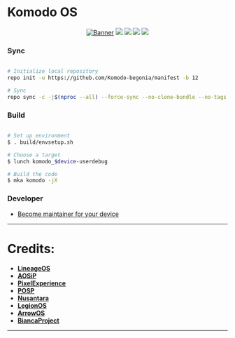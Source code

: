 # Komodo OS #
<p align="center">
<a href="https://imgur.com/8RoBGQS"><img src="https://i.imgur.com/8RoBGQS.png" title="Banner"/></a>
<a href="https://sourceforge.net/p/komodos-rom/"><img src="https://img.shields.io/sourceforge/dm/komodos-rom.svg?color=red&label=Komodo%20OS%20Downloads&style=popout-square&labelColor=121217&logo=openSUSE"></a>
<a href="https://jenkins.komodo-os.my.id/job/komodo-release"><img src="https://jenkins.komodo-os.my.id/job/komodo-release/badge/icon?style=flat-square&subject=Build%20Jenkins"></a>
<a href="https://crowdin.com/project/komodo-os-rom"><img src="https://badges.crowdin.net/komodo-os-rom/localized.svg"></a>
<a href="https://t.me/KomodOSRom"><img src="https://img.shields.io/badge/Telegram-Chat-blue?style=popout-square"></a>
</p>

### Sync ###

```bash

# Initialize local repository
repo init -u https://github.com/Komodo-begonia/manifest -b 12

# Sync
repo sync -c -j$(nproc --all) --force-sync --no-clone-bundle --no-tags
```

### Build ###

```bash

# Set up environment
$ . build/envsetup.sh

# Choose a target
$ lunch komodo_$device-userdebug

# Build the code
$ mka komodo -jX
```

### Developer ###

- [Become maintainer for your device](https://github.com/Komodo-OS/manifest/wiki/Maintainers-Requirements)

---------------------------------------------------------------------------------------
 Credits:
 =======

 * [**LineageOS**](https://github.com/LineageOS)
 * [**AOSiP**](https://github.com/AOSiP)
 * [**PixelExperience**](https://github.com/PixelExperience)
 * [**POSP**](https://github.com/PotatoProject)
 * [**Nusantara**](https://github.com/Nusantara-ROM)
 * [**LegionOS**](https://github.com/Project-LegionOS)
 * [**ArrowOS**](https://github.com/ArrowOS)
 * [**BiancaProject**](https://github.com/BiancaProject)

---------------------------------------------------------------------------------------
